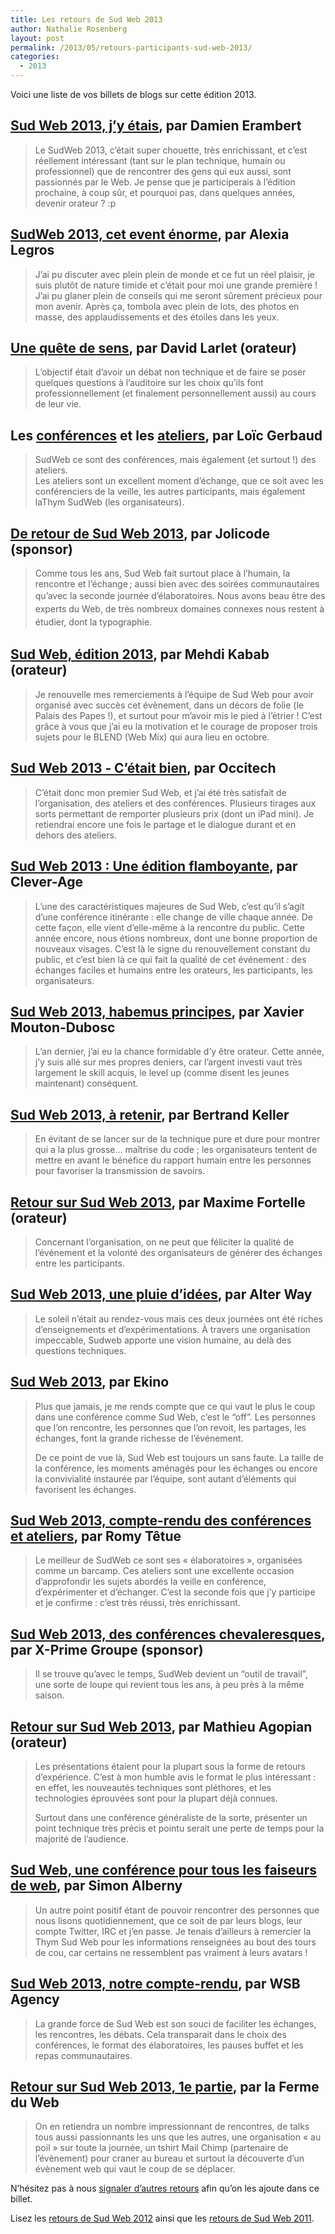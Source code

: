 ```yaml
---
title: Les retours de Sud Web 2013
author: Nathalie Rosenberg
layout: post
permalink: /2013/05/retours-participants-sud-web-2013/
categories:
  - 2013
---
```


Voici une liste de vos billets de blogs sur cette édition 2013.

## [Sud Web 2013, j&rsquo;y étais][1], par Damien Erambert

> Le SudWeb 2013, c&rsquo;était super chouette, très enrichissant, et c&rsquo;est réellement intéressant (tant sur le plan technique, humain ou professionnel) que de rencontrer des gens qui eux aussi, sont passionnés par le Web. Je pense que je participerais à l&rsquo;édition prochaine, à coup sûr, et pourquoi pas, dans quelques années, devenir orateur ? :p

## [SudWeb 2013, cet event énorme][2], par Alexia Legros

> J’ai pu discuter avec plein plein de monde et ce fut un réel plaisir, je suis plutôt de nature timide et c’était pour moi une grande première ! J’ai pu glaner plein de conseils qui me seront sûrement précieux pour mon avenir. Après ça, tombola avec plein de lots, des photos en masse, des applaudissements et des étoiles dans les yeux.

## <a href="https://larlet.fr/david/blog/2013/quete-sens/" target="_blank">Une quête de sens</a>, par David Larlet (orateur)

> L’objectif était d’avoir un débat non technique et de faire se poser quelques questions à l’auditoire sur les choix qu’ils font professionnellement (et finalement personnellement aussi) au cours de leur vie.

## Les <a href="http://blog.loicg.net/autour-dun-cafe/conferences-sudweb-2013/" target="_blank">conférences</a> et les <a href="http://blog.loicg.net/autour-dun-cafe/ateliers-sudweb-2013/" target="_blank">ateliers</a>, par Loïc Gerbaud

> SudWeb ce sont des conférences, mais également (et surtout !) des ateliers.  
> Les ateliers sont un excellent moment d’échange, que ce soit avec les conférenciers de la veille, les autres participants, mais également laThym SudWeb (les organisateurs).

## <a href="http://jolicode.com/blog/de-retour-de-sud-web-2013" target="_blank">De retour de Sud Web 2013</a>, par Jolicode (sponsor)

> Comme tous les ans, Sud Web fait surtout place à l’humain, la rencontre et l’échange ; aussi bien avec des soirées communautaires qu’avec la seconde journée d’élaboratoires. N<span style="line-height: 1.5em;">ous avons beau être des experts du Web, de très nombreux domaines connexes nous restent à étudier, dont la typographie.</span>

## <a href="http://pioupioum.fr/developpement/conference-sass-compass-sudweb-2013.html" target="_blank">Sud Web, édition 2013</a>, par Mehdi Kabab (orateur)

> Je renouvelle mes remerciements à l’équipe de Sud Web pour avoir organisé avec succès cet évènement, dans un décors de folie (le Palais des Papes !), et surtout pour m’avoir mis le pied à l’étrier ! C’est grâce à vous que j’ai eu la motivation et le courage de proposer trois sujets pour le BLEND (Web Mix) qui aura lieu en octobre.

## [Sud Web 2013 ‑ C&rsquo;était bien][3], par Occitech

> C’était donc mon premier Sud Web, et j’ai été très satisfait de l’organisation, des ateliers et des conférences. Plusieurs tirages aux sorts permettant de remporter plusieurs prix (dont un iPad mini). Je retiendrai encore une fois le partage et le dialogue durant et en dehors des ateliers.

## <a href="http://fr.clever-age.com/veille/blog/sud-web-2013-une-edition-flamboyante.html" target="_blank">Sud Web 2013 : Une édition flamboyante</a>, par Clever-Age

> L’une des caractéristiques majeures de Sud Web, c’est qu’il s’agit d’une conférence itinérante : elle change de ville chaque année. De cette façon, elle vient d’elle-même à la rencontre du public. Cette année encore, nous étions nombreux, dont une bonne proportion de nouveaux visages. C’est là le signe du renouvellement constant du public, et c’est bien là ce qui fait la qualité de cet événement : des échanges faciles et humains entre les orateurs, les participants, les organisateurs.

## <a href="http://dascritch.net/post/2013/05/13/Sud-Web-2013" target="_blank">Sud Web 2013, habemus principes</a>, par Xavier Mouton-Dubosc

> L&rsquo;an dernier, j&rsquo;ai eu la chance formidable d&rsquo;y être orateur. Cette année, j&rsquo;y suis allé sur mes propres deniers, car l&rsquo;argent investi vaut très largement le skill acquis, le level up (comme disent les jeunes maintenant) conséquent.

## <a href="http://bertrandkeller.info/2013/05/21/3591-sudweb-2013-a-retenir/" target="_blank">Sud Web 2013, à retenir</a>, par Bertrand Keller

> En évitant de se lancer sur de la technique pure et dure pour montrer qui a la plus grosse… maîtrise du code ; les organisateurs tentent de mettre en avant le bénéfice du rapport humain entre les personnes pour favoriser la transmission de savoirs.

## <a href="http://www.multicom-ergonomie.com/blog/2013/05/retour-sur-sudweb-2013/" target="_blank">Retour sur Sud Web 2013</a>, par Maxime Fortelle (orateur)

> Concernant l’organisation, on ne peut que féliciter la qualité de l’événement et la volonté des organisateurs de générer des échanges entre les participants.

## <a href="http://www.alterway.fr/actualite-libre-sphere/sudweb-2013-une-pluie-d-idees" target="_blank">Sud Web 2013, une pluie d&rsquo;idées</a>, par Alter Way

> Le soleil n’était au rendez-vous mais ces deux journées ont été riches d’enseignements et d’expérimentations. À travers une organisation impeccable, Sudweb apporte une vision humaine, au delà des questions techniques.

## <a href="http://www.ekino.com/sud-web-2013/" target="_blank">Sud Web 2013</a>, par Ekino

> Plus que jamais, je me rends compte que ce qui vaut le plus le coup dans une conférence comme Sud Web, c’est le “off”. Les personnes que l’on rencontre, les personnes que l’on revoit, les partages, les échanges, font la grande richesse de l’événement.
>
> De ce point de vue là, Sud Web est toujours un sans faute. La taille de la conférence, les moments aménagés pour les échanges ou encore la convivialité instaurée par l’équipe, sont autant d’éléments qui favorisent les échanges.

## <a href="http://romy.tetue.net/sudweb-2013" target="_blank">Sud Web 2013, compte-rendu des conférences et ateliers</a>, par Romy Têtue

> Le meilleur de SudWeb ce sont ses « élaboratoires », organisées comme un barcamp. Ces ateliers sont une excellente occasion d’approfondir les sujets abordés la veille en conférence, d’expérimenter et d’échanger. C’est la seconde fois que j’y participe et je confirme : c’est très réussi, très enrichissant.

## <a href="http://www.blogoergosum.com/36240-sud-web-2013-des-conferences-chevaleresques" target="_blank">Sud Web 2013, des conférences chevaleresques</a>, par X-Prime Groupe (sponsor)

> Il se trouve qu’avec le temps, SudWeb devient un “outil de travail”, une sorte de loupe qui revient tous les ans, à peu près à la même saison.

## <a href="http://tech.novapost.fr/retour-sudweb-2013.html" target="_blank">Retour sur Sud Web 2013</a>, par Mathieu Agopian (orateur)

> Les présentations étaient pour la plupart sous la forme de retours d&rsquo;expérience. C&rsquo;est à mon humble avis le format le plus intéressant : en effet, les nouveautés techniques sont pléthores, et les technologies éprouvées sont pour la plupart déjà connues.
>
> Surtout dans une conférence généraliste de la sorte, présenter un point technique très précis et pointu serait une perte de temps pour la majorité de l&rsquo;audience.

## <a href="http://www.simounet.net/sud-web-une-conference-pour-tous-les-faiseurs-de-web/" target="_blank">Sud Web, une conférence pour tous les faiseurs de web</a>, par Simon Alberny

> Un autre point positif étant de pouvoir rencontrer des personnes que nous lisons quotidiennement, que ce soit de par leurs blogs, leur compte Twitter, IRC et j&rsquo;en passe. Je tenais d&rsquo;ailleurs à remercier la Thym Sud Web pour les informations renseignées au bout des tours de cou, car certains ne ressemblent pas vraiment à leurs avatars !

## <a href="http://www.wsb-agency.com/sud-web-2013/" target="_blank">Sud Web 2013, notre compte-rendu</a>, par WSB Agency

> La grande force de Sud Web est son souci de faciliter les échanges, les rencontres, les débats. Cela transparait dans le choix des conférences, le format des élaboratoires, les pauses buffet et les repas communautaires.

## <a href="http://www.lafermeduweb.net/billet/retour-sur-le-sudweb-2013-1ere-partie-1588.html" target="_blank">Retour sur Sud Web 2013, 1e partie</a>, par la Ferme du Web

> On en retiendra un nombre impressionnant de rencontres, de talks tous aussi passionnants les uns que les autres, une organisation &laquo;&nbsp;au poil&nbsp;&raquo; sur toute la journée, un tshirt Mail Chimp (partenaire de l&rsquo;évènement) pour craner au bureau et surtout la découverte d&rsquo;un évènement web qui vaut le coup de se déplacer.

N&rsquo;hésitez pas à nous [signaler d&rsquo;autres retours][4] afin qu&rsquo;on les ajoute dans ce billet.

Lisez les [retours de Sud Web 2012][5] ainsi que les [retours de Sud Web 2011][6].

 [1]: http://lbsrf.fr/sudweb-2013-jy-tais-/
 [2]: http://arekushia.tumblr.com/post/50804752607/sudweb-2013-cet-event-enorme-sudweb-cest-un
 [3]: http://blog.occitech.fr/2013/05/sudweb-2013-cetait-bien/ "Sud Web 2013 ‑ C'était bien"
 [4]: /blog/contact/
 [5]: http://sudweb.fr/blog/2012/06/ils-parlent-de-sud-web/ "Ils parlent de Sud Web"
 [6]: http://sudweb.fr/blog/2011/05/ils-parlent-de-sud-web-2011/ "Ils parlent de Sud Web 2011"
